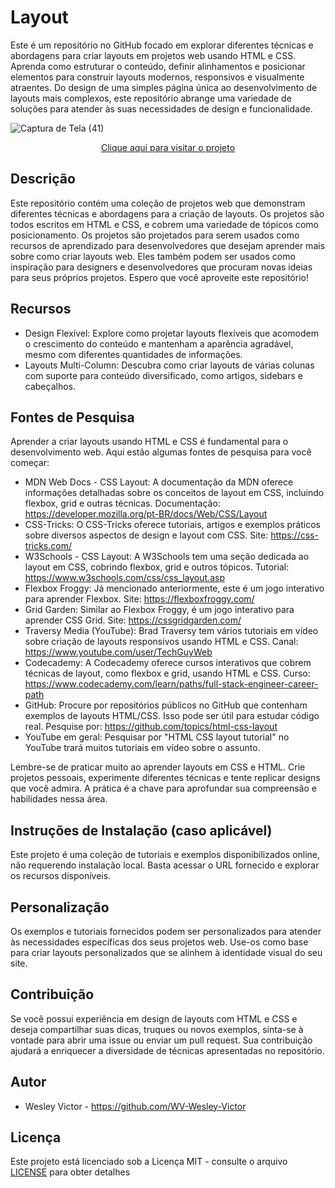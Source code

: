 # Layout
 Este é um repositório no GitHub focado em explorar diferentes técnicas e abordagens para criar layouts em projetos web usando HTML e CSS. Aprenda como estruturar o conteúdo, definir alinhamentos e posicionar elementos para construir layouts modernos, responsivos e visualmente atraentes. Do design de uma simples página única ao desenvolvimento de layouts mais complexos, este repositório abrange uma variedade de soluções para atender às suas necessidades de design e funcionalidade.

![Captura de Tela (41)](https://github.com/WV-Wesley-Victor/Layout/assets/137107062/34f67d24-07cd-490f-a51c-d900a47140ed)
<p align="center">
  <a href="https://wv-wesley-victor.github.io/Layout/" target="_blank">Clique aqui para visitar o projeto</a>
</p>

## Descrição
Este repositório contém uma coleção de projetos web que demonstram diferentes técnicas e abordagens para a criação de layouts. Os projetos são todos escritos em HTML e CSS, e cobrem uma variedade de tópicos como posicionamento.
Os projetos são projetados para serem usados como recursos de aprendizado para desenvolvedores que desejam aprender mais sobre como criar layouts web. Eles também podem ser usados como inspiração para designers e desenvolvedores que procuram novas ideias para seus próprios projetos. Espero que você aproveite este repositório!

## Recursos
* Design Flexível: Explore como projetar layouts flexíveis que acomodem o crescimento do conteúdo e mantenham a aparência agradável, mesmo com diferentes quantidades de informações.
* Layouts Multi-Column: Descubra como criar layouts de várias colunas com suporte para conteúdo diversificado, como artigos, sidebars e cabeçalhos.

## Fontes de Pesquisa
Aprender a criar layouts usando HTML e CSS é fundamental para o desenvolvimento web. Aqui estão algumas fontes de pesquisa para você começar:

* MDN Web Docs - CSS Layout: A documentação da MDN oferece informações detalhadas sobre os conceitos de layout em CSS, incluindo flexbox, grid e outras técnicas.
Documentação: https://developer.mozilla.org/pt-BR/docs/Web/CSS/Layout
* CSS-Tricks: O CSS-Tricks oferece tutoriais, artigos e exemplos práticos sobre diversos aspectos de design e layout com CSS.
Site: https://css-tricks.com/
* W3Schools - CSS Layout: A W3Schools tem uma seção dedicada ao layout em CSS, cobrindo flexbox, grid e outros tópicos.
Tutorial: https://www.w3schools.com/css/css_layout.asp
* Flexbox Froggy: Já mencionado anteriormente, este é um jogo interativo para aprender Flexbox.
Site: https://flexboxfroggy.com/
* Grid Garden: Similar ao Flexbox Froggy, é um jogo interativo para aprender CSS Grid.
Site: https://cssgridgarden.com/
* Traversy Media (YouTube): Brad Traversy tem vários tutoriais em vídeo sobre criação de layouts responsivos usando HTML e CSS.
Canal: https://www.youtube.com/user/TechGuyWeb
* Codecademy: A Codecademy oferece cursos interativos que cobrem técnicas de layout, como flexbox e grid, usando HTML e CSS.
Curso: https://www.codecademy.com/learn/paths/full-stack-engineer-career-path
* GitHub: Procure por repositórios públicos no GitHub que contenham exemplos de layouts HTML/CSS. Isso pode ser útil para estudar código real.
Pesquise por: https://github.com/topics/html-css-layout
* YouTube em geral: Pesquisar por "HTML CSS layout tutorial" no YouTube trará muitos tutoriais em vídeo sobre o assunto.

Lembre-se de praticar muito ao aprender layouts em CSS e HTML. Crie projetos pessoais, experimente diferentes técnicas e tente replicar designs que você admira. A prática é a chave para aprofundar sua compreensão e habilidades nessa área.

## Instruções de Instalação (caso aplicável)
Este projeto é uma coleção de tutoriais e exemplos disponibilizados online, não requerendo instalação local. Basta acessar o URL fornecido e explorar os recursos disponíveis.

## Personalização
Os exemplos e tutoriais fornecidos podem ser personalizados para atender às necessidades específicas dos seus projetos web. Use-os como base para criar layouts personalizados que se alinhem à identidade visual do seu site.

## Contribuição
Se você possui experiência em design de layouts com HTML e CSS e deseja compartilhar suas dicas, truques ou novos exemplos, sinta-se à vontade para abrir uma issue ou enviar um pull request. Sua contribuição ajudará a enriquecer a diversidade de técnicas apresentadas no repositório.

## Autor
* Wesley Victor - https://github.com/WV-Wesley-Victor

## Licença
Este projeto está licenciado sob a Licença MIT - consulte o arquivo [LICENSE](LICENSE)  para obter detalhes
